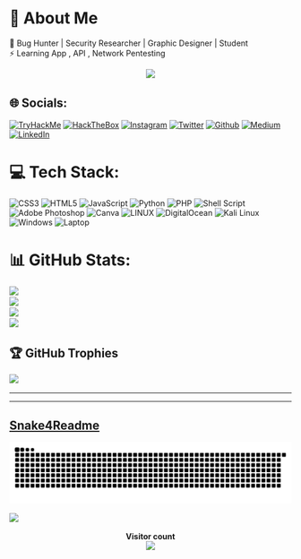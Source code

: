 
# 💫 About Me
👾 Bug Hunter | Security Researcher | Graphic Designer | Student <br>⚡ Learning App , API , Network Pentesting
<p align="center">
<img src="https://media.giphy.com/media/WUlplcMpOCEmTGBtBW/giphy.gif" width="500"> 
</p>


## 🌐 Socials:
[![TryHackMe](https://img.shields.io/badge/tryhackme-5AC710?style=for-the-badge&logo=tryhackme&logoColor=white)](https://tryhackme.com/p/PushkaraJ)
[![HackTheBox](https://img.shields.io/badge/HackTheBox-111927?style=for-the-badge&logo=Hack%20The%20Box&logoColor=9FEF00)](https://app.hackthebox.com/users/1106289)
[![Instagram](https://img.shields.io/badge/Instagram-E4405F?style=for-the-badge&logo=instagram&logoColor=white)](https://instagram.com/you_are_not_goodlooking_but_he)
[![Twitter](https://img.shields.io/badge/Twitter-1DA1F2?style=for-the-badge&logo=twitter&logoColor=white)](https://twitter.com/intent/follow?screen_name=PushkraJ99) 
[![Github](https://img.shields.io/badge/GitHub-100000?style=for-the-badge&logo=github&logoColor=white)](https://github.com/PushkraJ99)
[![Medium](https://img.shields.io/badge/Medium-12100E?style=for-the-badge&logo=medium&logoColor=white)](https://medium.com/@pushkrajdhuri07)
[![LinkedIn](https://img.shields.io/badge/LinkedIn-0077B5?style=for-the-badge&logo=linkedin&logoColor=white)](https://www.linkedin.com/in/pushkaraj-dhuri/)


# 💻 Tech Stack:
![CSS3](https://img.shields.io/badge/css3-%231572B6.svg?style=for-the-badge&logo=css3&logoColor=white) 
![HTML5](https://img.shields.io/badge/html5-%23E34F26.svg?style=for-the-badge&logo=html5&logoColor=white) 
![JavaScript](https://img.shields.io/badge/javascript-%23323330.svg?style=for-the-badge&logo=javascript&logoColor=%23F7DF1E) 
![Python](https://img.shields.io/badge/python-3670A0?style=for-the-badge&logo=python&logoColor=ffdd54) 
![PHP](https://img.shields.io/badge/php-%23777BB4.svg?style=for-the-badge&logo=php&logoColor=white) 
![Shell Script](https://img.shields.io/badge/shell_script-%23121011.svg?style=for-the-badge&logo=gnu-bash&logoColor=white) 
![Adobe Photoshop](https://img.shields.io/badge/Adobe%20Photoshop-31A8FF?style=for-the-badge&logo=Adobe%20Photoshop&logoColor=black) 
![Canva](https://img.shields.io/badge/Canva-%2300C4CC.svg?style=for-the-badge&logo=Canva&logoColor=white) 
![LINUX](https://img.shields.io/badge/Linux-FCC624?style=for-the-badge&logo=linux&logoColor=black) 
![DigitalOcean](https://img.shields.io/badge/DigitalOcean-%230167ff.svg?style=for-the-badge&logo=digitalOcean&logoColor=white)
![Kali Linux](https://img.shields.io/badge/Kali_Linux-557C94?style=for-the-badge&logo=kali-linux&logoColor=white)
![Windows](https://img.shields.io/badge/Windows_11-0078d4?style=for-the-badge&logo=windows-11&logoColor=white)
![Laptop](https://img.shields.io/badge/asus%20laptop-000000?style=for-the-badge&logo=asus&logoColor=white)

# 📊 GitHub Stats:
![](https://github-readme-stats-sigma-five.vercel.app/api?username=PushkraJ99&theme=tokyonight&hide_border=false&include_all_commits=false&count_private=false)<br/>
![](https://github-readme-streak-stats.herokuapp.com/?user=PushkraJ99&theme=tokyonight&hide_border=false)<br/>
![](https://github-readme-stats-sigma-five.vercel.app/api/top-langs/?username=PushkraJ99&theme=tokyonight&hide_border=false&include_all_commits=false&count_private=false&layout=compact) <br/>
![](https://github-readme-activity-graph.cyclic.app/graph?username=PushkraJ99&theme=tokyo-night&hide_border=false&include_all_commits=false&count_private=false&layout=compact)


## 🏆 GitHub Trophies
![](https://github-profile-trophy.vercel.app/?username=PushkraJ99&theme=radical&no-frame=false&no-bg=true&margin-w=4)

---

<!--# 📊 GitHub Stats:
![](https://github-readme-stats.vercel.app/api?username=PushkraJ99&theme=tokyonight&hide_border=false&include_all_commits=false&count_private=false)<br/>
![](https://github-readme-streak-stats.herokuapp.com/?user=PushkraJ99&theme=tokyonight&hide_border=false)<br/>
![](https://github-readme-stats.vercel.app/api/top-langs/?username=PushkraJ99&theme=tokyonight&hide_border=false&include_all_commits=false&count_private=false&layout=compact)

## 🏆 GitHub Trophies
![](https://github-profile-trophy.vercel.app/?username=PushkraJ99&theme=radical&no-frame=false&no-bg=true&margin-w=4)


 ### ✍️ Random Dev Quote
![](https://quotes-github-readme.vercel.app/api?type=horizontal&theme=tokyonight)

### 😂 Random Dev Meme
<img src="https://rm.up.railway.app/" width="512px"/> -->

---
## [Snake4Readme](https://github.com/PushkraJ99/Snake4Readme)

<p align="center">
<img src="https://github.com/PushkraJ99/Snake4Readme/blob/main/Snake4Readme/grid-snake.svg">
</p>

[![](https://visitcount.itsvg.in/api?id=PushkraJ99&icon=8&color=12)](https://visitcount.itsvg.in)

<p align="center"> 
  <b> Visitor count</b><br>
  <img src="https://profile-counter.glitch.me/PushkraJ99/count.svg" />
</p>

<!-- Proudly created with GPRM ( https://gprm.itsvg.in ) -->
